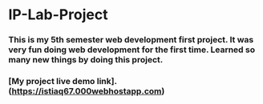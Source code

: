 # IP-Lab-Project

### This is my 5th semester web development first project. It was very fun doing web development for the first time. Learned so many new things by doing this project.

### [My project live demo link].(https://istiaq67.000webhostapp.com)
